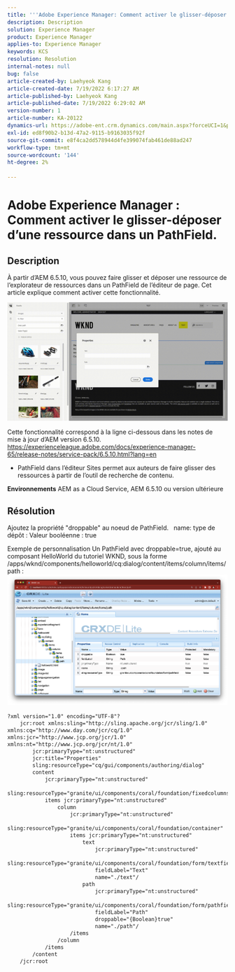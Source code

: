 ```yaml
---
title: '''Adobe Experience Manager: Comment activer le glisser-déposer d’une ressource dans un PathField."'
description: Description
solution: Experience Manager
product: Experience Manager
applies-to: Experience Manager
keywords: KCS
resolution: Resolution
internal-notes: null
bug: false
article-created-by: Laehyeok Kang
article-created-date: 7/19/2022 6:17:27 AM
article-published-by: Laehyeok Kang
article-published-date: 7/19/2022 6:29:02 AM
version-number: 1
article-number: KA-20122
dynamics-url: https://adobe-ent.crm.dynamics.com/main.aspx?forceUCI=1&pagetype=entityrecord&etn=knowledgearticle&id=a9f6e173-2a07-ed11-82e4-00224808e483
exl-id: ed8f90b2-b13d-47a2-9115-b9163035f92f
source-git-commit: e8f4ca2dd578944d4fe399074fab461de88ad247
workflow-type: tm+mt
source-wordcount: '144'
ht-degree: 2%

---
```


# Adobe Experience Manager : Comment activer le glisser-déposer d’une ressource dans un PathField.

## Description


À partir d’AEM 6.5.10, vous pouvez faire glisser et déposer une ressource de l’explorateur de ressources dans un PathField de l’éditeur de page.
Cet article explique comment activer cette fonctionnalité.

![](assets/___e3b9eeff-2b07-ed11-82e4-00224808e483___.gif)

Cette fonctionnalité correspond à la ligne ci-dessous dans les notes de mise à jour d’AEM version 6.5.10.
https://experienceleague.adobe.com/docs/experience-manager-65/release-notes/service-pack/6.5.10.html?lang=en

- PathField dans l’éditeur Sites permet aux auteurs de faire glisser des ressources à partir de l’outil de recherche de contenu.


<b>Environnements</b>
AEM as a Cloud Service, AEM 6.5.10 ou version ultérieure


## Résolution


Ajoutez la propriété &quot;droppable&quot; au noeud de PathField.
  name: type de dépôt : Valeur booléenne : true

Exemple de personnalisation Un PathField avec droppable=true, ajouté au composant HelloWorld du tutoriel WKND, sous la forme /apps/wknd/components/helloworld/cq:dialog/content/items/column/items/path : 
![](assets/6106400f-2b07-ed11-82e4-00224808e483.png)




```
?xml version="1.0" encoding="UTF-8"?
    jcr:root xmlns:sling="http://sling.apache.org/jcr/sling/1.0" xmlns:cq="http://www.day.com/jcr/cq/1.0" xmlns:jcr="http://www.jcp.org/jcr/1.0" xmlns:nt="http://www.jcp.org/jcr/nt/1.0"
        jcr:primaryType="nt:unstructured"
        jcr:title="Properties"
        sling:resourceType="cq/gui/components/authoring/dialog"
        content
            jcr:primaryType="nt:unstructured"
            sling:resourceType="granite/ui/components/coral/foundation/fixedcolumns"
            items jcr:primaryType="nt:unstructured"
                column
                    jcr:primaryType="nt:unstructured"
                    sling:resourceType="granite/ui/components/coral/foundation/container"
                    items jcr:primaryType="nt:unstructured"
                        text
                            jcr:primaryType="nt:unstructured"
                            sling:resourceType="granite/ui/components/coral/foundation/form/textfield"
                            fieldLabel="Text"
                            name="./text"/
                        path
                            jcr:primaryType="nt:unstructured"
                            sling:resourceType="granite/ui/components/coral/foundation/form/pathfield"
                            fieldLabel="Path"
                            droppable="{Boolean}true"
                            name="./path"/
                    /items
                /column
            /items
        /content
    /jcr:root
```
